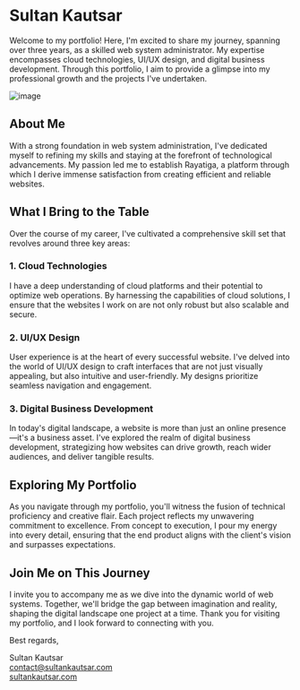 # Sultan Kautsar

Welcome to my portfolio! Here, I'm excited to share my journey, spanning over three years, as a skilled web system administrator. My expertise encompasses cloud technologies, UI/UX design, and digital business development. Through this portfolio, I aim to provide a glimpse into my professional growth and the projects I've undertaken.

![image](https://github.com/rayatiga/sultan-kautsar/assets/42274355/82cbf445-4513-4a66-b9f0-bce7411e8a3a)

## About Me

With a strong foundation in web system administration, I've dedicated myself to refining my skills and staying at the forefront of technological advancements. My passion led me to establish Rayatiga, a platform through which I derive immense satisfaction from creating efficient and reliable websites.

## What I Bring to the Table

Over the course of my career, I've cultivated a comprehensive skill set that revolves around three key areas:

### 1. Cloud Technologies

I have a deep understanding of cloud platforms and their potential to optimize web operations. By harnessing the capabilities of cloud solutions, I ensure that the websites I work on are not only robust but also scalable and secure.

### 2. UI/UX Design

User experience is at the heart of every successful website. I've delved into the world of UI/UX design to craft interfaces that are not just visually appealing, but also intuitive and user-friendly. My designs prioritize seamless navigation and engagement.

### 3. Digital Business Development

In today's digital landscape, a website is more than just an online presence—it's a business asset. I've explored the realm of digital business development, strategizing how websites can drive growth, reach wider audiences, and deliver tangible results.

## Exploring My Portfolio

As you navigate through my portfolio, you'll witness the fusion of technical proficiency and creative flair. Each project reflects my unwavering commitment to excellence. From concept to execution, I pour my energy into every detail, ensuring that the end product aligns with the client's vision and surpasses expectations.

## Join Me on This Journey

I invite you to accompany me as we dive into the dynamic world of web systems. Together, we'll bridge the gap between imagination and reality, shaping the digital landscape one project at a time. Thank you for visiting my portfolio, and I look forward to connecting with you.

Best regards,

Sultan Kautsar<br>
[contact@sultankautsar.com](mailto:contact@sultankautsar.com)<br>
[sultankautsar.com](https://sultankautsar.com)
